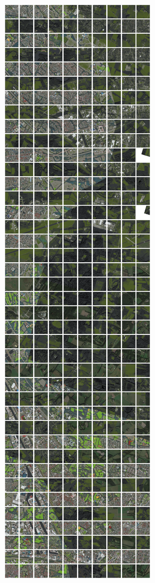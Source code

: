 <html>
<div>
<img src="https://github.com/HakkaTjakka/NL_TILE_MAP/blob/main/18/645/-1043/r.6450.-10430.png" height="44" width="44">
<img src="https://github.com/HakkaTjakka/NL_TILE_MAP/blob/main/18/645/-1043/r.6451.-10430.png" height="44" width="44">
<img src="https://github.com/HakkaTjakka/NL_TILE_MAP/blob/main/18/645/-1043/r.6452.-10430.png" height="44" width="44">
<img src="https://github.com/HakkaTjakka/NL_TILE_MAP/blob/main/18/645/-1043/r.6453.-10430.png" height="44" width="44">
<img src="https://github.com/HakkaTjakka/NL_TILE_MAP/blob/main/18/645/-1043/r.6454.-10430.png" height="44" width="44">
<img src="https://github.com/HakkaTjakka/NL_TILE_MAP/blob/main/18/645/-1043/r.6455.-10430.png" height="44" width="44">
<img src="https://github.com/HakkaTjakka/NL_TILE_MAP/blob/main/18/645/-1043/r.6456.-10430.png" height="44" width="44">
<img src="https://github.com/HakkaTjakka/NL_TILE_MAP/blob/main/18/645/-1043/r.6457.-10430.png" height="44" width="44">
<img src="https://github.com/HakkaTjakka/NL_TILE_MAP/blob/main/18/645/-1043/r.6458.-10430.png" height="44" width="44">
<img src="https://github.com/HakkaTjakka/NL_TILE_MAP/blob/main/18/645/-1043/r.6459.-10430.png" height="44" width="44">
<img src="https://github.com/HakkaTjakka/NL_TILE_MAP/blob/main/18/646/-1043/r.6460.-10430.png" height="44" width="44">
<img src="https://github.com/HakkaTjakka/NL_TILE_MAP/blob/main/18/646/-1043/r.6461.-10430.png" height="44" width="44">
<img src="https://github.com/HakkaTjakka/NL_TILE_MAP/blob/main/18/646/-1043/r.6462.-10430.png" height="44" width="44">
<img src="https://github.com/HakkaTjakka/NL_TILE_MAP/blob/main/18/646/-1043/r.6463.-10430.png" height="44" width="44">
<img src="https://github.com/HakkaTjakka/NL_TILE_MAP/blob/main/18/646/-1043/r.6464.-10430.png" height="44" width="44">
<img src="https://github.com/HakkaTjakka/NL_TILE_MAP/blob/main/18/646/-1043/r.6465.-10430.png" height="44" width="44">
<img src="https://github.com/HakkaTjakka/NL_TILE_MAP/blob/main/18/646/-1043/r.6466.-10430.png" height="44" width="44">
<img src="https://github.com/HakkaTjakka/NL_TILE_MAP/blob/main/18/646/-1043/r.6467.-10430.png" height="44" width="44">
<img src="https://github.com/HakkaTjakka/NL_TILE_MAP/blob/main/18/646/-1043/r.6468.-10430.png" height="44" width="44">
<img src="https://github.com/HakkaTjakka/NL_TILE_MAP/blob/main/18/646/-1043/r.6469.-10430.png" height="44" width="44">
<br>
<img src="https://github.com/HakkaTjakka/NL_TILE_MAP/blob/main/18/645/-1043/r.6450.-10429.png" height="44" width="44">
<img src="https://github.com/HakkaTjakka/NL_TILE_MAP/blob/main/18/645/-1043/r.6451.-10429.png" height="44" width="44">
<img src="https://github.com/HakkaTjakka/NL_TILE_MAP/blob/main/18/645/-1043/r.6452.-10429.png" height="44" width="44">
<img src="https://github.com/HakkaTjakka/NL_TILE_MAP/blob/main/18/645/-1043/r.6453.-10429.png" height="44" width="44">
<img src="https://github.com/HakkaTjakka/NL_TILE_MAP/blob/main/18/645/-1043/r.6454.-10429.png" height="44" width="44">
<img src="https://github.com/HakkaTjakka/NL_TILE_MAP/blob/main/18/645/-1043/r.6455.-10429.png" height="44" width="44">
<img src="https://github.com/HakkaTjakka/NL_TILE_MAP/blob/main/18/645/-1043/r.6456.-10429.png" height="44" width="44">
<img src="https://github.com/HakkaTjakka/NL_TILE_MAP/blob/main/18/645/-1043/r.6457.-10429.png" height="44" width="44">
<img src="https://github.com/HakkaTjakka/NL_TILE_MAP/blob/main/18/645/-1043/r.6458.-10429.png" height="44" width="44">
<img src="https://github.com/HakkaTjakka/NL_TILE_MAP/blob/main/18/645/-1043/r.6459.-10429.png" height="44" width="44">
<img src="https://github.com/HakkaTjakka/NL_TILE_MAP/blob/main/18/646/-1043/r.6460.-10429.png" height="44" width="44">
<img src="https://github.com/HakkaTjakka/NL_TILE_MAP/blob/main/18/646/-1043/r.6461.-10429.png" height="44" width="44">
<img src="https://github.com/HakkaTjakka/NL_TILE_MAP/blob/main/18/646/-1043/r.6462.-10429.png" height="44" width="44">
<img src="https://github.com/HakkaTjakka/NL_TILE_MAP/blob/main/18/646/-1043/r.6463.-10429.png" height="44" width="44">
<img src="https://github.com/HakkaTjakka/NL_TILE_MAP/blob/main/18/646/-1043/r.6464.-10429.png" height="44" width="44">
<img src="https://github.com/HakkaTjakka/NL_TILE_MAP/blob/main/18/646/-1043/r.6465.-10429.png" height="44" width="44">
<img src="https://github.com/HakkaTjakka/NL_TILE_MAP/blob/main/18/646/-1043/r.6466.-10429.png" height="44" width="44">
<img src="https://github.com/HakkaTjakka/NL_TILE_MAP/blob/main/18/646/-1043/r.6467.-10429.png" height="44" width="44">
<img src="https://github.com/HakkaTjakka/NL_TILE_MAP/blob/main/18/646/-1043/r.6468.-10429.png" height="44" width="44">
<img src="https://github.com/HakkaTjakka/NL_TILE_MAP/blob/main/18/646/-1043/r.6469.-10429.png" height="44" width="44">
<br>
<img src="https://github.com/HakkaTjakka/NL_TILE_MAP/blob/main/18/645/-1043/r.6450.-10428.png" height="44" width="44">
<img src="https://github.com/HakkaTjakka/NL_TILE_MAP/blob/main/18/645/-1043/r.6451.-10428.png" height="44" width="44">
<img src="https://github.com/HakkaTjakka/NL_TILE_MAP/blob/main/18/645/-1043/r.6452.-10428.png" height="44" width="44">
<img src="https://github.com/HakkaTjakka/NL_TILE_MAP/blob/main/18/645/-1043/r.6453.-10428.png" height="44" width="44">
<img src="https://github.com/HakkaTjakka/NL_TILE_MAP/blob/main/18/645/-1043/r.6454.-10428.png" height="44" width="44">
<img src="https://github.com/HakkaTjakka/NL_TILE_MAP/blob/main/18/645/-1043/r.6455.-10428.png" height="44" width="44">
<img src="https://github.com/HakkaTjakka/NL_TILE_MAP/blob/main/18/645/-1043/r.6456.-10428.png" height="44" width="44">
<img src="https://github.com/HakkaTjakka/NL_TILE_MAP/blob/main/18/645/-1043/r.6457.-10428.png" height="44" width="44">
<img src="https://github.com/HakkaTjakka/NL_TILE_MAP/blob/main/18/645/-1043/r.6458.-10428.png" height="44" width="44">
<img src="https://github.com/HakkaTjakka/NL_TILE_MAP/blob/main/18/645/-1043/r.6459.-10428.png" height="44" width="44">
<img src="https://github.com/HakkaTjakka/NL_TILE_MAP/blob/main/18/646/-1043/r.6460.-10428.png" height="44" width="44">
<img src="https://github.com/HakkaTjakka/NL_TILE_MAP/blob/main/18/646/-1043/r.6461.-10428.png" height="44" width="44">
<img src="https://github.com/HakkaTjakka/NL_TILE_MAP/blob/main/18/646/-1043/r.6462.-10428.png" height="44" width="44">
<img src="https://github.com/HakkaTjakka/NL_TILE_MAP/blob/main/18/646/-1043/r.6463.-10428.png" height="44" width="44">
<img src="https://github.com/HakkaTjakka/NL_TILE_MAP/blob/main/18/646/-1043/r.6464.-10428.png" height="44" width="44">
<img src="https://github.com/HakkaTjakka/NL_TILE_MAP/blob/main/18/646/-1043/r.6465.-10428.png" height="44" width="44">
<img src="https://github.com/HakkaTjakka/NL_TILE_MAP/blob/main/18/646/-1043/r.6466.-10428.png" height="44" width="44">
<img src="https://github.com/HakkaTjakka/NL_TILE_MAP/blob/main/18/646/-1043/r.6467.-10428.png" height="44" width="44">
<img src="https://github.com/HakkaTjakka/NL_TILE_MAP/blob/main/18/646/-1043/r.6468.-10428.png" height="44" width="44">
<img src="https://github.com/HakkaTjakka/NL_TILE_MAP/blob/main/18/646/-1043/r.6469.-10428.png" height="44" width="44">
<br>
<img src="https://github.com/HakkaTjakka/NL_TILE_MAP/blob/main/18/645/-1043/r.6450.-10427.png" height="44" width="44">
<img src="https://github.com/HakkaTjakka/NL_TILE_MAP/blob/main/18/645/-1043/r.6451.-10427.png" height="44" width="44">
<img src="https://github.com/HakkaTjakka/NL_TILE_MAP/blob/main/18/645/-1043/r.6452.-10427.png" height="44" width="44">
<img src="https://github.com/HakkaTjakka/NL_TILE_MAP/blob/main/18/645/-1043/r.6453.-10427.png" height="44" width="44">
<img src="https://github.com/HakkaTjakka/NL_TILE_MAP/blob/main/18/645/-1043/r.6454.-10427.png" height="44" width="44">
<img src="https://github.com/HakkaTjakka/NL_TILE_MAP/blob/main/18/645/-1043/r.6455.-10427.png" height="44" width="44">
<img src="https://github.com/HakkaTjakka/NL_TILE_MAP/blob/main/18/645/-1043/r.6456.-10427.png" height="44" width="44">
<img src="https://github.com/HakkaTjakka/NL_TILE_MAP/blob/main/18/645/-1043/r.6457.-10427.png" height="44" width="44">
<img src="https://github.com/HakkaTjakka/NL_TILE_MAP/blob/main/18/645/-1043/r.6458.-10427.png" height="44" width="44">
<img src="https://github.com/HakkaTjakka/NL_TILE_MAP/blob/main/18/645/-1043/r.6459.-10427.png" height="44" width="44">
<img src="https://github.com/HakkaTjakka/NL_TILE_MAP/blob/main/18/646/-1043/r.6460.-10427.png" height="44" width="44">
<img src="https://github.com/HakkaTjakka/NL_TILE_MAP/blob/main/18/646/-1043/r.6461.-10427.png" height="44" width="44">
<img src="https://github.com/HakkaTjakka/NL_TILE_MAP/blob/main/18/646/-1043/r.6462.-10427.png" height="44" width="44">
<img src="https://github.com/HakkaTjakka/NL_TILE_MAP/blob/main/18/646/-1043/r.6463.-10427.png" height="44" width="44">
<img src="https://github.com/HakkaTjakka/NL_TILE_MAP/blob/main/18/646/-1043/r.6464.-10427.png" height="44" width="44">
<img src="https://github.com/HakkaTjakka/NL_TILE_MAP/blob/main/18/646/-1043/r.6465.-10427.png" height="44" width="44">
<img src="https://github.com/HakkaTjakka/NL_TILE_MAP/blob/main/18/646/-1043/r.6466.-10427.png" height="44" width="44">
<img src="https://github.com/HakkaTjakka/NL_TILE_MAP/blob/main/18/646/-1043/r.6467.-10427.png" height="44" width="44">
<img src="https://github.com/HakkaTjakka/NL_TILE_MAP/blob/main/18/646/-1043/r.6468.-10427.png" height="44" width="44">
<img src="https://github.com/HakkaTjakka/NL_TILE_MAP/blob/main/18/646/-1043/r.6469.-10427.png" height="44" width="44">
<br>
<img src="https://github.com/HakkaTjakka/NL_TILE_MAP/blob/main/18/645/-1043/r.6450.-10426.png" height="44" width="44">
<img src="https://github.com/HakkaTjakka/NL_TILE_MAP/blob/main/18/645/-1043/r.6451.-10426.png" height="44" width="44">
<img src="https://github.com/HakkaTjakka/NL_TILE_MAP/blob/main/18/645/-1043/r.6452.-10426.png" height="44" width="44">
<img src="https://github.com/HakkaTjakka/NL_TILE_MAP/blob/main/18/645/-1043/r.6453.-10426.png" height="44" width="44">
<img src="https://github.com/HakkaTjakka/NL_TILE_MAP/blob/main/18/645/-1043/r.6454.-10426.png" height="44" width="44">
<img src="https://github.com/HakkaTjakka/NL_TILE_MAP/blob/main/18/645/-1043/r.6455.-10426.png" height="44" width="44">
<img src="https://github.com/HakkaTjakka/NL_TILE_MAP/blob/main/18/645/-1043/r.6456.-10426.png" height="44" width="44">
<img src="https://github.com/HakkaTjakka/NL_TILE_MAP/blob/main/18/645/-1043/r.6457.-10426.png" height="44" width="44">
<img src="https://github.com/HakkaTjakka/NL_TILE_MAP/blob/main/18/645/-1043/r.6458.-10426.png" height="44" width="44">
<img src="https://github.com/HakkaTjakka/NL_TILE_MAP/blob/main/18/645/-1043/r.6459.-10426.png" height="44" width="44">
<img src="https://github.com/HakkaTjakka/NL_TILE_MAP/blob/main/18/646/-1043/r.6460.-10426.png" height="44" width="44">
<img src="https://github.com/HakkaTjakka/NL_TILE_MAP/blob/main/18/646/-1043/r.6461.-10426.png" height="44" width="44">
<img src="https://github.com/HakkaTjakka/NL_TILE_MAP/blob/main/18/646/-1043/r.6462.-10426.png" height="44" width="44">
<img src="https://github.com/HakkaTjakka/NL_TILE_MAP/blob/main/18/646/-1043/r.6463.-10426.png" height="44" width="44">
<img src="https://github.com/HakkaTjakka/NL_TILE_MAP/blob/main/18/646/-1043/r.6464.-10426.png" height="44" width="44">
<img src="https://github.com/HakkaTjakka/NL_TILE_MAP/blob/main/18/646/-1043/r.6465.-10426.png" height="44" width="44">
<img src="https://github.com/HakkaTjakka/NL_TILE_MAP/blob/main/18/646/-1043/r.6466.-10426.png" height="44" width="44">
<img src="https://github.com/HakkaTjakka/NL_TILE_MAP/blob/main/18/646/-1043/r.6467.-10426.png" height="44" width="44">
<img src="https://github.com/HakkaTjakka/NL_TILE_MAP/blob/main/18/646/-1043/r.6468.-10426.png" height="44" width="44">
<img src="https://github.com/HakkaTjakka/NL_TILE_MAP/blob/main/18/646/-1043/r.6469.-10426.png" height="44" width="44">
<br>
<img src="https://github.com/HakkaTjakka/NL_TILE_MAP/blob/main/18/645/-1043/r.6450.-10425.png" height="44" width="44">
<img src="https://github.com/HakkaTjakka/NL_TILE_MAP/blob/main/18/645/-1043/r.6451.-10425.png" height="44" width="44">
<img src="https://github.com/HakkaTjakka/NL_TILE_MAP/blob/main/18/645/-1043/r.6452.-10425.png" height="44" width="44">
<img src="https://github.com/HakkaTjakka/NL_TILE_MAP/blob/main/18/645/-1043/r.6453.-10425.png" height="44" width="44">
<img src="https://github.com/HakkaTjakka/NL_TILE_MAP/blob/main/18/645/-1043/r.6454.-10425.png" height="44" width="44">
<img src="https://github.com/HakkaTjakka/NL_TILE_MAP/blob/main/18/645/-1043/r.6455.-10425.png" height="44" width="44">
<img src="https://github.com/HakkaTjakka/NL_TILE_MAP/blob/main/18/645/-1043/r.6456.-10425.png" height="44" width="44">
<img src="https://github.com/HakkaTjakka/NL_TILE_MAP/blob/main/18/645/-1043/r.6457.-10425.png" height="44" width="44">
<img src="https://github.com/HakkaTjakka/NL_TILE_MAP/blob/main/18/645/-1043/r.6458.-10425.png" height="44" width="44">
<img src="https://github.com/HakkaTjakka/NL_TILE_MAP/blob/main/18/645/-1043/r.6459.-10425.png" height="44" width="44">
<img src="https://github.com/HakkaTjakka/NL_TILE_MAP/blob/main/18/646/-1043/r.6460.-10425.png" height="44" width="44">
<img src="https://github.com/HakkaTjakka/NL_TILE_MAP/blob/main/18/646/-1043/r.6461.-10425.png" height="44" width="44">
<img src="https://github.com/HakkaTjakka/NL_TILE_MAP/blob/main/18/646/-1043/r.6462.-10425.png" height="44" width="44">
<img src="https://github.com/HakkaTjakka/NL_TILE_MAP/blob/main/18/646/-1043/r.6463.-10425.png" height="44" width="44">
<img src="https://github.com/HakkaTjakka/NL_TILE_MAP/blob/main/18/646/-1043/r.6464.-10425.png" height="44" width="44">
<img src="https://github.com/HakkaTjakka/NL_TILE_MAP/blob/main/18/646/-1043/r.6465.-10425.png" height="44" width="44">
<img src="https://github.com/HakkaTjakka/NL_TILE_MAP/blob/main/18/646/-1043/r.6466.-10425.png" height="44" width="44">
<img src="https://github.com/HakkaTjakka/NL_TILE_MAP/blob/main/18/646/-1043/r.6467.-10425.png" height="44" width="44">
<img src="https://github.com/HakkaTjakka/NL_TILE_MAP/blob/main/18/646/-1043/r.6468.-10425.png" height="44" width="44">
<img src="https://github.com/HakkaTjakka/NL_TILE_MAP/blob/main/18/646/-1043/r.6469.-10425.png" height="44" width="44">
<br>
<img src="https://github.com/HakkaTjakka/NL_TILE_MAP/blob/main/18/645/-1043/r.6450.-10424.png" height="44" width="44">
<img src="https://github.com/HakkaTjakka/NL_TILE_MAP/blob/main/18/645/-1043/r.6451.-10424.png" height="44" width="44">
<img src="https://github.com/HakkaTjakka/NL_TILE_MAP/blob/main/18/645/-1043/r.6452.-10424.png" height="44" width="44">
<img src="https://github.com/HakkaTjakka/NL_TILE_MAP/blob/main/18/645/-1043/r.6453.-10424.png" height="44" width="44">
<img src="https://github.com/HakkaTjakka/NL_TILE_MAP/blob/main/18/645/-1043/r.6454.-10424.png" height="44" width="44">
<img src="https://github.com/HakkaTjakka/NL_TILE_MAP/blob/main/18/645/-1043/r.6455.-10424.png" height="44" width="44">
<img src="https://github.com/HakkaTjakka/NL_TILE_MAP/blob/main/18/645/-1043/r.6456.-10424.png" height="44" width="44">
<img src="https://github.com/HakkaTjakka/NL_TILE_MAP/blob/main/18/645/-1043/r.6457.-10424.png" height="44" width="44">
<img src="https://github.com/HakkaTjakka/NL_TILE_MAP/blob/main/18/645/-1043/r.6458.-10424.png" height="44" width="44">
<img src="https://github.com/HakkaTjakka/NL_TILE_MAP/blob/main/18/645/-1043/r.6459.-10424.png" height="44" width="44">
<img src="https://github.com/HakkaTjakka/NL_TILE_MAP/blob/main/18/646/-1043/r.6460.-10424.png" height="44" width="44">
<img src="https://github.com/HakkaTjakka/NL_TILE_MAP/blob/main/18/646/-1043/r.6461.-10424.png" height="44" width="44">
<img src="https://github.com/HakkaTjakka/NL_TILE_MAP/blob/main/18/646/-1043/r.6462.-10424.png" height="44" width="44">
<img src="https://github.com/HakkaTjakka/NL_TILE_MAP/blob/main/18/646/-1043/r.6463.-10424.png" height="44" width="44">
<img src="https://github.com/HakkaTjakka/NL_TILE_MAP/blob/main/18/646/-1043/r.6464.-10424.png" height="44" width="44">
<img src="https://github.com/HakkaTjakka/NL_TILE_MAP/blob/main/18/646/-1043/r.6465.-10424.png" height="44" width="44">
<img src="https://github.com/HakkaTjakka/NL_TILE_MAP/blob/main/18/646/-1043/r.6466.-10424.png" height="44" width="44">
<img src="https://github.com/HakkaTjakka/NL_TILE_MAP/blob/main/18/646/-1043/r.6467.-10424.png" height="44" width="44">
<img src="https://github.com/HakkaTjakka/NL_TILE_MAP/blob/main/18/646/-1043/r.6468.-10424.png" height="44" width="44">
<img src="https://github.com/HakkaTjakka/NL_TILE_MAP/blob/main/18/646/-1043/r.6469.-10424.png" height="44" width="44">
<br>
<img src="https://github.com/HakkaTjakka/NL_TILE_MAP/blob/main/18/645/-1043/r.6450.-10423.png" height="44" width="44">
<img src="https://github.com/HakkaTjakka/NL_TILE_MAP/blob/main/18/645/-1043/r.6451.-10423.png" height="44" width="44">
<img src="https://github.com/HakkaTjakka/NL_TILE_MAP/blob/main/18/645/-1043/r.6452.-10423.png" height="44" width="44">
<img src="https://github.com/HakkaTjakka/NL_TILE_MAP/blob/main/18/645/-1043/r.6453.-10423.png" height="44" width="44">
<img src="https://github.com/HakkaTjakka/NL_TILE_MAP/blob/main/18/645/-1043/r.6454.-10423.png" height="44" width="44">
<img src="https://github.com/HakkaTjakka/NL_TILE_MAP/blob/main/18/645/-1043/r.6455.-10423.png" height="44" width="44">
<img src="https://github.com/HakkaTjakka/NL_TILE_MAP/blob/main/18/645/-1043/r.6456.-10423.png" height="44" width="44">
<img src="https://github.com/HakkaTjakka/NL_TILE_MAP/blob/main/18/645/-1043/r.6457.-10423.png" height="44" width="44">
<img src="https://github.com/HakkaTjakka/NL_TILE_MAP/blob/main/18/645/-1043/r.6458.-10423.png" height="44" width="44">
<img src="https://github.com/HakkaTjakka/NL_TILE_MAP/blob/main/18/645/-1043/r.6459.-10423.png" height="44" width="44">
<img src="https://github.com/HakkaTjakka/NL_TILE_MAP/blob/main/18/646/-1043/r.6460.-10423.png" height="44" width="44">
<img src="https://github.com/HakkaTjakka/NL_TILE_MAP/blob/main/18/646/-1043/r.6461.-10423.png" height="44" width="44">
<img src="https://github.com/HakkaTjakka/NL_TILE_MAP/blob/main/18/646/-1043/r.6462.-10423.png" height="44" width="44">
<img src="https://github.com/HakkaTjakka/NL_TILE_MAP/blob/main/18/646/-1043/r.6463.-10423.png" height="44" width="44">
<img src="https://github.com/HakkaTjakka/NL_TILE_MAP/blob/main/18/646/-1043/r.6464.-10423.png" height="44" width="44">
<img src="https://github.com/HakkaTjakka/NL_TILE_MAP/blob/main/18/646/-1043/r.6465.-10423.png" height="44" width="44">
<img src="https://github.com/HakkaTjakka/NL_TILE_MAP/blob/main/18/646/-1043/r.6466.-10423.png" height="44" width="44">
<img src="https://github.com/HakkaTjakka/NL_TILE_MAP/blob/main/18/646/-1043/r.6467.-10423.png" height="44" width="44">
<img src="https://github.com/HakkaTjakka/NL_TILE_MAP/blob/main/18/646/-1043/r.6468.-10423.png" height="44" width="44">
<img src="https://github.com/HakkaTjakka/NL_TILE_MAP/blob/main/18/646/-1043/r.6469.-10423.png" height="44" width="44">
<br>
<img src="https://github.com/HakkaTjakka/NL_TILE_MAP/blob/main/18/645/-1043/r.6450.-10422.png" height="44" width="44">
<img src="https://github.com/HakkaTjakka/NL_TILE_MAP/blob/main/18/645/-1043/r.6451.-10422.png" height="44" width="44">
<img src="https://github.com/HakkaTjakka/NL_TILE_MAP/blob/main/18/645/-1043/r.6452.-10422.png" height="44" width="44">
<img src="https://github.com/HakkaTjakka/NL_TILE_MAP/blob/main/18/645/-1043/r.6453.-10422.png" height="44" width="44">
<img src="https://github.com/HakkaTjakka/NL_TILE_MAP/blob/main/18/645/-1043/r.6454.-10422.png" height="44" width="44">
<img src="https://github.com/HakkaTjakka/NL_TILE_MAP/blob/main/18/645/-1043/r.6455.-10422.png" height="44" width="44">
<img src="https://github.com/HakkaTjakka/NL_TILE_MAP/blob/main/18/645/-1043/r.6456.-10422.png" height="44" width="44">
<img src="https://github.com/HakkaTjakka/NL_TILE_MAP/blob/main/18/645/-1043/r.6457.-10422.png" height="44" width="44">
<img src="https://github.com/HakkaTjakka/NL_TILE_MAP/blob/main/18/645/-1043/r.6458.-10422.png" height="44" width="44">
<img src="https://github.com/HakkaTjakka/NL_TILE_MAP/blob/main/18/645/-1043/r.6459.-10422.png" height="44" width="44">
<img src="https://github.com/HakkaTjakka/NL_TILE_MAP/blob/main/18/646/-1043/r.6460.-10422.png" height="44" width="44">
<img src="https://github.com/HakkaTjakka/NL_TILE_MAP/blob/main/18/646/-1043/r.6461.-10422.png" height="44" width="44">
<img src="https://github.com/HakkaTjakka/NL_TILE_MAP/blob/main/18/646/-1043/r.6462.-10422.png" height="44" width="44">
<img src="https://github.com/HakkaTjakka/NL_TILE_MAP/blob/main/18/646/-1043/r.6463.-10422.png" height="44" width="44">
<img src="https://github.com/HakkaTjakka/NL_TILE_MAP/blob/main/18/646/-1043/r.6464.-10422.png" height="44" width="44">
<img src="https://github.com/HakkaTjakka/NL_TILE_MAP/blob/main/18/646/-1043/r.6465.-10422.png" height="44" width="44">
<img src="https://github.com/HakkaTjakka/NL_TILE_MAP/blob/main/18/646/-1043/r.6466.-10422.png" height="44" width="44">
<img src="https://github.com/HakkaTjakka/NL_TILE_MAP/blob/main/18/646/-1043/r.6467.-10422.png" height="44" width="44">
<img src="https://github.com/HakkaTjakka/NL_TILE_MAP/blob/main/18/646/-1043/r.6468.-10422.png" height="44" width="44">
<img src="https://github.com/HakkaTjakka/NL_TILE_MAP/blob/main/18/646/-1043/r.6469.-10422.png" height="44" width="44">
<br>
<img src="https://github.com/HakkaTjakka/NL_TILE_MAP/blob/main/18/645/-1043/r.6450.-10421.png" height="44" width="44">
<img src="https://github.com/HakkaTjakka/NL_TILE_MAP/blob/main/18/645/-1043/r.6451.-10421.png" height="44" width="44">
<img src="https://github.com/HakkaTjakka/NL_TILE_MAP/blob/main/18/645/-1043/r.6452.-10421.png" height="44" width="44">
<img src="https://github.com/HakkaTjakka/NL_TILE_MAP/blob/main/18/645/-1043/r.6453.-10421.png" height="44" width="44">
<img src="https://github.com/HakkaTjakka/NL_TILE_MAP/blob/main/18/645/-1043/r.6454.-10421.png" height="44" width="44">
<img src="https://github.com/HakkaTjakka/NL_TILE_MAP/blob/main/18/645/-1043/r.6455.-10421.png" height="44" width="44">
<img src="https://github.com/HakkaTjakka/NL_TILE_MAP/blob/main/18/645/-1043/r.6456.-10421.png" height="44" width="44">
<img src="https://github.com/HakkaTjakka/NL_TILE_MAP/blob/main/18/645/-1043/r.6457.-10421.png" height="44" width="44">
<img src="https://github.com/HakkaTjakka/NL_TILE_MAP/blob/main/18/645/-1043/r.6458.-10421.png" height="44" width="44">
<img src="https://github.com/HakkaTjakka/NL_TILE_MAP/blob/main/18/645/-1043/r.6459.-10421.png" height="44" width="44">
<img src="https://github.com/HakkaTjakka/NL_TILE_MAP/blob/main/18/646/-1043/r.6460.-10421.png" height="44" width="44">
<img src="https://github.com/HakkaTjakka/NL_TILE_MAP/blob/main/18/646/-1043/r.6461.-10421.png" height="44" width="44">
<img src="https://github.com/HakkaTjakka/NL_TILE_MAP/blob/main/18/646/-1043/r.6462.-10421.png" height="44" width="44">
<img src="https://github.com/HakkaTjakka/NL_TILE_MAP/blob/main/18/646/-1043/r.6463.-10421.png" height="44" width="44">
<img src="https://github.com/HakkaTjakka/NL_TILE_MAP/blob/main/18/646/-1043/r.6464.-10421.png" height="44" width="44">
<img src="https://github.com/HakkaTjakka/NL_TILE_MAP/blob/main/18/646/-1043/r.6465.-10421.png" height="44" width="44">
<img src="https://github.com/HakkaTjakka/NL_TILE_MAP/blob/main/18/646/-1043/r.6466.-10421.png" height="44" width="44">
<img src="https://github.com/HakkaTjakka/NL_TILE_MAP/blob/main/18/646/-1043/r.6467.-10421.png" height="44" width="44">
<img src="https://github.com/HakkaTjakka/NL_TILE_MAP/blob/main/18/646/-1043/r.6468.-10421.png" height="44" width="44">
<img src="https://github.com/HakkaTjakka/NL_TILE_MAP/blob/main/18/646/-1043/r.6469.-10421.png" height="44" width="44">
<br>
<img src="https://github.com/HakkaTjakka/NL_TILE_MAP/blob/main/18/645/-1042/r.6450.-10420.png" height="44" width="44">
<img src="https://github.com/HakkaTjakka/NL_TILE_MAP/blob/main/18/645/-1042/r.6451.-10420.png" height="44" width="44">
<img src="https://github.com/HakkaTjakka/NL_TILE_MAP/blob/main/18/645/-1042/r.6452.-10420.png" height="44" width="44">
<img src="https://github.com/HakkaTjakka/NL_TILE_MAP/blob/main/18/645/-1042/r.6453.-10420.png" height="44" width="44">
<img src="https://github.com/HakkaTjakka/NL_TILE_MAP/blob/main/18/645/-1042/r.6454.-10420.png" height="44" width="44">
<img src="https://github.com/HakkaTjakka/NL_TILE_MAP/blob/main/18/645/-1042/r.6455.-10420.png" height="44" width="44">
<img src="https://github.com/HakkaTjakka/NL_TILE_MAP/blob/main/18/645/-1042/r.6456.-10420.png" height="44" width="44">
<img src="https://github.com/HakkaTjakka/NL_TILE_MAP/blob/main/18/645/-1042/r.6457.-10420.png" height="44" width="44">
<img src="https://github.com/HakkaTjakka/NL_TILE_MAP/blob/main/18/645/-1042/r.6458.-10420.png" height="44" width="44">
<img src="https://github.com/HakkaTjakka/NL_TILE_MAP/blob/main/18/645/-1042/r.6459.-10420.png" height="44" width="44">
<img src="https://github.com/HakkaTjakka/NL_TILE_MAP/blob/main/18/646/-1042/r.6460.-10420.png" height="44" width="44">
<img src="https://github.com/HakkaTjakka/NL_TILE_MAP/blob/main/18/646/-1042/r.6461.-10420.png" height="44" width="44">
<img src="https://github.com/HakkaTjakka/NL_TILE_MAP/blob/main/18/646/-1042/r.6462.-10420.png" height="44" width="44">
<img src="https://github.com/HakkaTjakka/NL_TILE_MAP/blob/main/18/646/-1042/r.6463.-10420.png" height="44" width="44">
<img src="https://github.com/HakkaTjakka/NL_TILE_MAP/blob/main/18/646/-1042/r.6464.-10420.png" height="44" width="44">
<img src="https://github.com/HakkaTjakka/NL_TILE_MAP/blob/main/18/646/-1042/r.6465.-10420.png" height="44" width="44">
<img src="https://github.com/HakkaTjakka/NL_TILE_MAP/blob/main/18/646/-1042/r.6466.-10420.png" height="44" width="44">
<img src="https://github.com/HakkaTjakka/NL_TILE_MAP/blob/main/18/646/-1042/r.6467.-10420.png" height="44" width="44">
<img src="https://github.com/HakkaTjakka/NL_TILE_MAP/blob/main/18/646/-1042/r.6468.-10420.png" height="44" width="44">
<img src="https://github.com/HakkaTjakka/NL_TILE_MAP/blob/main/18/646/-1042/r.6469.-10420.png" height="44" width="44">
<br>
<img src="https://github.com/HakkaTjakka/NL_TILE_MAP/blob/main/18/645/-1042/r.6450.-10419.png" height="44" width="44">
<img src="https://github.com/HakkaTjakka/NL_TILE_MAP/blob/main/18/645/-1042/r.6451.-10419.png" height="44" width="44">
<img src="https://github.com/HakkaTjakka/NL_TILE_MAP/blob/main/18/645/-1042/r.6452.-10419.png" height="44" width="44">
<img src="https://github.com/HakkaTjakka/NL_TILE_MAP/blob/main/18/645/-1042/r.6453.-10419.png" height="44" width="44">
<img src="https://github.com/HakkaTjakka/NL_TILE_MAP/blob/main/18/645/-1042/r.6454.-10419.png" height="44" width="44">
<img src="https://github.com/HakkaTjakka/NL_TILE_MAP/blob/main/18/645/-1042/r.6455.-10419.png" height="44" width="44">
<img src="https://github.com/HakkaTjakka/NL_TILE_MAP/blob/main/18/645/-1042/r.6456.-10419.png" height="44" width="44">
<img src="https://github.com/HakkaTjakka/NL_TILE_MAP/blob/main/18/645/-1042/r.6457.-10419.png" height="44" width="44">
<img src="https://github.com/HakkaTjakka/NL_TILE_MAP/blob/main/18/645/-1042/r.6458.-10419.png" height="44" width="44">
<img src="https://github.com/HakkaTjakka/NL_TILE_MAP/blob/main/18/645/-1042/r.6459.-10419.png" height="44" width="44">
<img src="https://github.com/HakkaTjakka/NL_TILE_MAP/blob/main/18/646/-1042/r.6460.-10419.png" height="44" width="44">
<img src="https://github.com/HakkaTjakka/NL_TILE_MAP/blob/main/18/646/-1042/r.6461.-10419.png" height="44" width="44">
<img src="https://github.com/HakkaTjakka/NL_TILE_MAP/blob/main/18/646/-1042/r.6462.-10419.png" height="44" width="44">
<img src="https://github.com/HakkaTjakka/NL_TILE_MAP/blob/main/18/646/-1042/r.6463.-10419.png" height="44" width="44">
<img src="https://github.com/HakkaTjakka/NL_TILE_MAP/blob/main/18/646/-1042/r.6464.-10419.png" height="44" width="44">
<img src="https://github.com/HakkaTjakka/NL_TILE_MAP/blob/main/18/646/-1042/r.6465.-10419.png" height="44" width="44">
<img src="https://github.com/HakkaTjakka/NL_TILE_MAP/blob/main/18/646/-1042/r.6466.-10419.png" height="44" width="44">
<img src="https://github.com/HakkaTjakka/NL_TILE_MAP/blob/main/18/646/-1042/r.6467.-10419.png" height="44" width="44">
<img src="https://github.com/HakkaTjakka/NL_TILE_MAP/blob/main/18/646/-1042/r.6468.-10419.png" height="44" width="44">
<img src="https://github.com/HakkaTjakka/NL_TILE_MAP/blob/main/18/646/-1042/r.6469.-10419.png" height="44" width="44">
<br>
<img src="https://github.com/HakkaTjakka/NL_TILE_MAP/blob/main/18/645/-1042/r.6450.-10418.png" height="44" width="44">
<img src="https://github.com/HakkaTjakka/NL_TILE_MAP/blob/main/18/645/-1042/r.6451.-10418.png" height="44" width="44">
<img src="https://github.com/HakkaTjakka/NL_TILE_MAP/blob/main/18/645/-1042/r.6452.-10418.png" height="44" width="44">
<img src="https://github.com/HakkaTjakka/NL_TILE_MAP/blob/main/18/645/-1042/r.6453.-10418.png" height="44" width="44">
<img src="https://github.com/HakkaTjakka/NL_TILE_MAP/blob/main/18/645/-1042/r.6454.-10418.png" height="44" width="44">
<img src="https://github.com/HakkaTjakka/NL_TILE_MAP/blob/main/18/645/-1042/r.6455.-10418.png" height="44" width="44">
<img src="https://github.com/HakkaTjakka/NL_TILE_MAP/blob/main/18/645/-1042/r.6456.-10418.png" height="44" width="44">
<img src="https://github.com/HakkaTjakka/NL_TILE_MAP/blob/main/18/645/-1042/r.6457.-10418.png" height="44" width="44">
<img src="https://github.com/HakkaTjakka/NL_TILE_MAP/blob/main/18/645/-1042/r.6458.-10418.png" height="44" width="44">
<img src="https://github.com/HakkaTjakka/NL_TILE_MAP/blob/main/18/645/-1042/r.6459.-10418.png" height="44" width="44">
<img src="https://github.com/HakkaTjakka/NL_TILE_MAP/blob/main/18/646/-1042/r.6460.-10418.png" height="44" width="44">
<img src="https://github.com/HakkaTjakka/NL_TILE_MAP/blob/main/18/646/-1042/r.6461.-10418.png" height="44" width="44">
<img src="https://github.com/HakkaTjakka/NL_TILE_MAP/blob/main/18/646/-1042/r.6462.-10418.png" height="44" width="44">
<img src="https://github.com/HakkaTjakka/NL_TILE_MAP/blob/main/18/646/-1042/r.6463.-10418.png" height="44" width="44">
<img src="https://github.com/HakkaTjakka/NL_TILE_MAP/blob/main/18/646/-1042/r.6464.-10418.png" height="44" width="44">
<img src="https://github.com/HakkaTjakka/NL_TILE_MAP/blob/main/18/646/-1042/r.6465.-10418.png" height="44" width="44">
<img src="https://github.com/HakkaTjakka/NL_TILE_MAP/blob/main/18/646/-1042/r.6466.-10418.png" height="44" width="44">
<img src="https://github.com/HakkaTjakka/NL_TILE_MAP/blob/main/18/646/-1042/r.6467.-10418.png" height="44" width="44">
<img src="https://github.com/HakkaTjakka/NL_TILE_MAP/blob/main/18/646/-1042/r.6468.-10418.png" height="44" width="44">
<img src="https://github.com/HakkaTjakka/NL_TILE_MAP/blob/main/18/646/-1042/r.6469.-10418.png" height="44" width="44">
<br>
<img src="https://github.com/HakkaTjakka/NL_TILE_MAP/blob/main/18/645/-1042/r.6450.-10417.png" height="44" width="44">
<img src="https://github.com/HakkaTjakka/NL_TILE_MAP/blob/main/18/645/-1042/r.6451.-10417.png" height="44" width="44">
<img src="https://github.com/HakkaTjakka/NL_TILE_MAP/blob/main/18/645/-1042/r.6452.-10417.png" height="44" width="44">
<img src="https://github.com/HakkaTjakka/NL_TILE_MAP/blob/main/18/645/-1042/r.6453.-10417.png" height="44" width="44">
<img src="https://github.com/HakkaTjakka/NL_TILE_MAP/blob/main/18/645/-1042/r.6454.-10417.png" height="44" width="44">
<img src="https://github.com/HakkaTjakka/NL_TILE_MAP/blob/main/18/645/-1042/r.6455.-10417.png" height="44" width="44">
<img src="https://github.com/HakkaTjakka/NL_TILE_MAP/blob/main/18/645/-1042/r.6456.-10417.png" height="44" width="44">
<img src="https://github.com/HakkaTjakka/NL_TILE_MAP/blob/main/18/645/-1042/r.6457.-10417.png" height="44" width="44">
<img src="https://github.com/HakkaTjakka/NL_TILE_MAP/blob/main/18/645/-1042/r.6458.-10417.png" height="44" width="44">
<img src="https://github.com/HakkaTjakka/NL_TILE_MAP/blob/main/18/645/-1042/r.6459.-10417.png" height="44" width="44">
<img src="https://github.com/HakkaTjakka/NL_TILE_MAP/blob/main/18/646/-1042/r.6460.-10417.png" height="44" width="44">
<img src="https://github.com/HakkaTjakka/NL_TILE_MAP/blob/main/18/646/-1042/r.6461.-10417.png" height="44" width="44">
<img src="https://github.com/HakkaTjakka/NL_TILE_MAP/blob/main/18/646/-1042/r.6462.-10417.png" height="44" width="44">
<img src="https://github.com/HakkaTjakka/NL_TILE_MAP/blob/main/18/646/-1042/r.6463.-10417.png" height="44" width="44">
<img src="https://github.com/HakkaTjakka/NL_TILE_MAP/blob/main/18/646/-1042/r.6464.-10417.png" height="44" width="44">
<img src="https://github.com/HakkaTjakka/NL_TILE_MAP/blob/main/18/646/-1042/r.6465.-10417.png" height="44" width="44">
<img src="https://github.com/HakkaTjakka/NL_TILE_MAP/blob/main/18/646/-1042/r.6466.-10417.png" height="44" width="44">
<img src="https://github.com/HakkaTjakka/NL_TILE_MAP/blob/main/18/646/-1042/r.6467.-10417.png" height="44" width="44">
<img src="https://github.com/HakkaTjakka/NL_TILE_MAP/blob/main/18/646/-1042/r.6468.-10417.png" height="44" width="44">
<img src="https://github.com/HakkaTjakka/NL_TILE_MAP/blob/main/18/646/-1042/r.6469.-10417.png" height="44" width="44">
<br>
<img src="https://github.com/HakkaTjakka/NL_TILE_MAP/blob/main/18/645/-1042/r.6450.-10416.png" height="44" width="44">
<img src="https://github.com/HakkaTjakka/NL_TILE_MAP/blob/main/18/645/-1042/r.6451.-10416.png" height="44" width="44">
<img src="https://github.com/HakkaTjakka/NL_TILE_MAP/blob/main/18/645/-1042/r.6452.-10416.png" height="44" width="44">
<img src="https://github.com/HakkaTjakka/NL_TILE_MAP/blob/main/18/645/-1042/r.6453.-10416.png" height="44" width="44">
<img src="https://github.com/HakkaTjakka/NL_TILE_MAP/blob/main/18/645/-1042/r.6454.-10416.png" height="44" width="44">
<img src="https://github.com/HakkaTjakka/NL_TILE_MAP/blob/main/18/645/-1042/r.6455.-10416.png" height="44" width="44">
<img src="https://github.com/HakkaTjakka/NL_TILE_MAP/blob/main/18/645/-1042/r.6456.-10416.png" height="44" width="44">
<img src="https://github.com/HakkaTjakka/NL_TILE_MAP/blob/main/18/645/-1042/r.6457.-10416.png" height="44" width="44">
<img src="https://github.com/HakkaTjakka/NL_TILE_MAP/blob/main/18/645/-1042/r.6458.-10416.png" height="44" width="44">
<img src="https://github.com/HakkaTjakka/NL_TILE_MAP/blob/main/18/645/-1042/r.6459.-10416.png" height="44" width="44">
<img src="https://github.com/HakkaTjakka/NL_TILE_MAP/blob/main/18/646/-1042/r.6460.-10416.png" height="44" width="44">
<img src="https://github.com/HakkaTjakka/NL_TILE_MAP/blob/main/18/646/-1042/r.6461.-10416.png" height="44" width="44">
<img src="https://github.com/HakkaTjakka/NL_TILE_MAP/blob/main/18/646/-1042/r.6462.-10416.png" height="44" width="44">
<img src="https://github.com/HakkaTjakka/NL_TILE_MAP/blob/main/18/646/-1042/r.6463.-10416.png" height="44" width="44">
<img src="https://github.com/HakkaTjakka/NL_TILE_MAP/blob/main/18/646/-1042/r.6464.-10416.png" height="44" width="44">
<img src="https://github.com/HakkaTjakka/NL_TILE_MAP/blob/main/18/646/-1042/r.6465.-10416.png" height="44" width="44">
<img src="https://github.com/HakkaTjakka/NL_TILE_MAP/blob/main/18/646/-1042/r.6466.-10416.png" height="44" width="44">
<img src="https://github.com/HakkaTjakka/NL_TILE_MAP/blob/main/18/646/-1042/r.6467.-10416.png" height="44" width="44">
<img src="https://github.com/HakkaTjakka/NL_TILE_MAP/blob/main/18/646/-1042/r.6468.-10416.png" height="44" width="44">
<img src="https://github.com/HakkaTjakka/NL_TILE_MAP/blob/main/18/646/-1042/r.6469.-10416.png" height="44" width="44">
<br>
<img src="https://github.com/HakkaTjakka/NL_TILE_MAP/blob/main/18/645/-1042/r.6450.-10415.png" height="44" width="44">
<img src="https://github.com/HakkaTjakka/NL_TILE_MAP/blob/main/18/645/-1042/r.6451.-10415.png" height="44" width="44">
<img src="https://github.com/HakkaTjakka/NL_TILE_MAP/blob/main/18/645/-1042/r.6452.-10415.png" height="44" width="44">
<img src="https://github.com/HakkaTjakka/NL_TILE_MAP/blob/main/18/645/-1042/r.6453.-10415.png" height="44" width="44">
<img src="https://github.com/HakkaTjakka/NL_TILE_MAP/blob/main/18/645/-1042/r.6454.-10415.png" height="44" width="44">
<img src="https://github.com/HakkaTjakka/NL_TILE_MAP/blob/main/18/645/-1042/r.6455.-10415.png" height="44" width="44">
<img src="https://github.com/HakkaTjakka/NL_TILE_MAP/blob/main/18/645/-1042/r.6456.-10415.png" height="44" width="44">
<img src="https://github.com/HakkaTjakka/NL_TILE_MAP/blob/main/18/645/-1042/r.6457.-10415.png" height="44" width="44">
<img src="https://github.com/HakkaTjakka/NL_TILE_MAP/blob/main/18/645/-1042/r.6458.-10415.png" height="44" width="44">
<img src="https://github.com/HakkaTjakka/NL_TILE_MAP/blob/main/18/645/-1042/r.6459.-10415.png" height="44" width="44">
<img src="https://github.com/HakkaTjakka/NL_TILE_MAP/blob/main/18/646/-1042/r.6460.-10415.png" height="44" width="44">
<img src="https://github.com/HakkaTjakka/NL_TILE_MAP/blob/main/18/646/-1042/r.6461.-10415.png" height="44" width="44">
<img src="https://github.com/HakkaTjakka/NL_TILE_MAP/blob/main/18/646/-1042/r.6462.-10415.png" height="44" width="44">
<img src="https://github.com/HakkaTjakka/NL_TILE_MAP/blob/main/18/646/-1042/r.6463.-10415.png" height="44" width="44">
<img src="https://github.com/HakkaTjakka/NL_TILE_MAP/blob/main/18/646/-1042/r.6464.-10415.png" height="44" width="44">
<img src="https://github.com/HakkaTjakka/NL_TILE_MAP/blob/main/18/646/-1042/r.6465.-10415.png" height="44" width="44">
<img src="https://github.com/HakkaTjakka/NL_TILE_MAP/blob/main/18/646/-1042/r.6466.-10415.png" height="44" width="44">
<img src="https://github.com/HakkaTjakka/NL_TILE_MAP/blob/main/18/646/-1042/r.6467.-10415.png" height="44" width="44">
<img src="https://github.com/HakkaTjakka/NL_TILE_MAP/blob/main/18/646/-1042/r.6468.-10415.png" height="44" width="44">
<img src="https://github.com/HakkaTjakka/NL_TILE_MAP/blob/main/18/646/-1042/r.6469.-10415.png" height="44" width="44">
<br>
<img src="https://github.com/HakkaTjakka/NL_TILE_MAP/blob/main/18/645/-1042/r.6450.-10414.png" height="44" width="44">
<img src="https://github.com/HakkaTjakka/NL_TILE_MAP/blob/main/18/645/-1042/r.6451.-10414.png" height="44" width="44">
<img src="https://github.com/HakkaTjakka/NL_TILE_MAP/blob/main/18/645/-1042/r.6452.-10414.png" height="44" width="44">
<img src="https://github.com/HakkaTjakka/NL_TILE_MAP/blob/main/18/645/-1042/r.6453.-10414.png" height="44" width="44">
<img src="https://github.com/HakkaTjakka/NL_TILE_MAP/blob/main/18/645/-1042/r.6454.-10414.png" height="44" width="44">
<img src="https://github.com/HakkaTjakka/NL_TILE_MAP/blob/main/18/645/-1042/r.6455.-10414.png" height="44" width="44">
<img src="https://github.com/HakkaTjakka/NL_TILE_MAP/blob/main/18/645/-1042/r.6456.-10414.png" height="44" width="44">
<img src="https://github.com/HakkaTjakka/NL_TILE_MAP/blob/main/18/645/-1042/r.6457.-10414.png" height="44" width="44">
<img src="https://github.com/HakkaTjakka/NL_TILE_MAP/blob/main/18/645/-1042/r.6458.-10414.png" height="44" width="44">
<img src="https://github.com/HakkaTjakka/NL_TILE_MAP/blob/main/18/645/-1042/r.6459.-10414.png" height="44" width="44">
<img src="https://github.com/HakkaTjakka/NL_TILE_MAP/blob/main/18/646/-1042/r.6460.-10414.png" height="44" width="44">
<img src="https://github.com/HakkaTjakka/NL_TILE_MAP/blob/main/18/646/-1042/r.6461.-10414.png" height="44" width="44">
<img src="https://github.com/HakkaTjakka/NL_TILE_MAP/blob/main/18/646/-1042/r.6462.-10414.png" height="44" width="44">
<img src="https://github.com/HakkaTjakka/NL_TILE_MAP/blob/main/18/646/-1042/r.6463.-10414.png" height="44" width="44">
<img src="https://github.com/HakkaTjakka/NL_TILE_MAP/blob/main/18/646/-1042/r.6464.-10414.png" height="44" width="44">
<img src="https://github.com/HakkaTjakka/NL_TILE_MAP/blob/main/18/646/-1042/r.6465.-10414.png" height="44" width="44">
<img src="https://github.com/HakkaTjakka/NL_TILE_MAP/blob/main/18/646/-1042/r.6466.-10414.png" height="44" width="44">
<img src="https://github.com/HakkaTjakka/NL_TILE_MAP/blob/main/18/646/-1042/r.6467.-10414.png" height="44" width="44">
<img src="https://github.com/HakkaTjakka/NL_TILE_MAP/blob/main/18/646/-1042/r.6468.-10414.png" height="44" width="44">
<img src="https://github.com/HakkaTjakka/NL_TILE_MAP/blob/main/18/646/-1042/r.6469.-10414.png" height="44" width="44">
<br>
<img src="https://github.com/HakkaTjakka/NL_TILE_MAP/blob/main/18/645/-1042/r.6450.-10413.png" height="44" width="44">
<img src="https://github.com/HakkaTjakka/NL_TILE_MAP/blob/main/18/645/-1042/r.6451.-10413.png" height="44" width="44">
<img src="https://github.com/HakkaTjakka/NL_TILE_MAP/blob/main/18/645/-1042/r.6452.-10413.png" height="44" width="44">
<img src="https://github.com/HakkaTjakka/NL_TILE_MAP/blob/main/18/645/-1042/r.6453.-10413.png" height="44" width="44">
<img src="https://github.com/HakkaTjakka/NL_TILE_MAP/blob/main/18/645/-1042/r.6454.-10413.png" height="44" width="44">
<img src="https://github.com/HakkaTjakka/NL_TILE_MAP/blob/main/18/645/-1042/r.6455.-10413.png" height="44" width="44">
<img src="https://github.com/HakkaTjakka/NL_TILE_MAP/blob/main/18/645/-1042/r.6456.-10413.png" height="44" width="44">
<img src="https://github.com/HakkaTjakka/NL_TILE_MAP/blob/main/18/645/-1042/r.6457.-10413.png" height="44" width="44">
<img src="https://github.com/HakkaTjakka/NL_TILE_MAP/blob/main/18/645/-1042/r.6458.-10413.png" height="44" width="44">
<img src="https://github.com/HakkaTjakka/NL_TILE_MAP/blob/main/18/645/-1042/r.6459.-10413.png" height="44" width="44">
<img src="https://github.com/HakkaTjakka/NL_TILE_MAP/blob/main/18/646/-1042/r.6460.-10413.png" height="44" width="44">
<img src="https://github.com/HakkaTjakka/NL_TILE_MAP/blob/main/18/646/-1042/r.6461.-10413.png" height="44" width="44">
<img src="https://github.com/HakkaTjakka/NL_TILE_MAP/blob/main/18/646/-1042/r.6462.-10413.png" height="44" width="44">
<img src="https://github.com/HakkaTjakka/NL_TILE_MAP/blob/main/18/646/-1042/r.6463.-10413.png" height="44" width="44">
<img src="https://github.com/HakkaTjakka/NL_TILE_MAP/blob/main/18/646/-1042/r.6464.-10413.png" height="44" width="44">
<img src="https://github.com/HakkaTjakka/NL_TILE_MAP/blob/main/18/646/-1042/r.6465.-10413.png" height="44" width="44">
<img src="https://github.com/HakkaTjakka/NL_TILE_MAP/blob/main/18/646/-1042/r.6466.-10413.png" height="44" width="44">
<img src="https://github.com/HakkaTjakka/NL_TILE_MAP/blob/main/18/646/-1042/r.6467.-10413.png" height="44" width="44">
<img src="https://github.com/HakkaTjakka/NL_TILE_MAP/blob/main/18/646/-1042/r.6468.-10413.png" height="44" width="44">
<img src="https://github.com/HakkaTjakka/NL_TILE_MAP/blob/main/18/646/-1042/r.6469.-10413.png" height="44" width="44">
<br>
<img src="https://github.com/HakkaTjakka/NL_TILE_MAP/blob/main/18/645/-1042/r.6450.-10412.png" height="44" width="44">
<img src="https://github.com/HakkaTjakka/NL_TILE_MAP/blob/main/18/645/-1042/r.6451.-10412.png" height="44" width="44">
<img src="https://github.com/HakkaTjakka/NL_TILE_MAP/blob/main/18/645/-1042/r.6452.-10412.png" height="44" width="44">
<img src="https://github.com/HakkaTjakka/NL_TILE_MAP/blob/main/18/645/-1042/r.6453.-10412.png" height="44" width="44">
<img src="https://github.com/HakkaTjakka/NL_TILE_MAP/blob/main/18/645/-1042/r.6454.-10412.png" height="44" width="44">
<img src="https://github.com/HakkaTjakka/NL_TILE_MAP/blob/main/18/645/-1042/r.6455.-10412.png" height="44" width="44">
<img src="https://github.com/HakkaTjakka/NL_TILE_MAP/blob/main/18/645/-1042/r.6456.-10412.png" height="44" width="44">
<img src="https://github.com/HakkaTjakka/NL_TILE_MAP/blob/main/18/645/-1042/r.6457.-10412.png" height="44" width="44">
<img src="https://github.com/HakkaTjakka/NL_TILE_MAP/blob/main/18/645/-1042/r.6458.-10412.png" height="44" width="44">
<img src="https://github.com/HakkaTjakka/NL_TILE_MAP/blob/main/18/645/-1042/r.6459.-10412.png" height="44" width="44">
<img src="https://github.com/HakkaTjakka/NL_TILE_MAP/blob/main/18/646/-1042/r.6460.-10412.png" height="44" width="44">
<img src="https://github.com/HakkaTjakka/NL_TILE_MAP/blob/main/18/646/-1042/r.6461.-10412.png" height="44" width="44">
<img src="https://github.com/HakkaTjakka/NL_TILE_MAP/blob/main/18/646/-1042/r.6462.-10412.png" height="44" width="44">
<img src="https://github.com/HakkaTjakka/NL_TILE_MAP/blob/main/18/646/-1042/r.6463.-10412.png" height="44" width="44">
<img src="https://github.com/HakkaTjakka/NL_TILE_MAP/blob/main/18/646/-1042/r.6464.-10412.png" height="44" width="44">
<img src="https://github.com/HakkaTjakka/NL_TILE_MAP/blob/main/18/646/-1042/r.6465.-10412.png" height="44" width="44">
<img src="https://github.com/HakkaTjakka/NL_TILE_MAP/blob/main/18/646/-1042/r.6466.-10412.png" height="44" width="44">
<img src="https://github.com/HakkaTjakka/NL_TILE_MAP/blob/main/18/646/-1042/r.6467.-10412.png" height="44" width="44">
<img src="https://github.com/HakkaTjakka/NL_TILE_MAP/blob/main/18/646/-1042/r.6468.-10412.png" height="44" width="44">
<img src="https://github.com/HakkaTjakka/NL_TILE_MAP/blob/main/18/646/-1042/r.6469.-10412.png" height="44" width="44">
<br>
<img src="https://github.com/HakkaTjakka/NL_TILE_MAP/blob/main/18/645/-1042/r.6450.-10411.png" height="44" width="44">
<img src="https://github.com/HakkaTjakka/NL_TILE_MAP/blob/main/18/645/-1042/r.6451.-10411.png" height="44" width="44">
<img src="https://github.com/HakkaTjakka/NL_TILE_MAP/blob/main/18/645/-1042/r.6452.-10411.png" height="44" width="44">
<img src="https://github.com/HakkaTjakka/NL_TILE_MAP/blob/main/18/645/-1042/r.6453.-10411.png" height="44" width="44">
<img src="https://github.com/HakkaTjakka/NL_TILE_MAP/blob/main/18/645/-1042/r.6454.-10411.png" height="44" width="44">
<img src="https://github.com/HakkaTjakka/NL_TILE_MAP/blob/main/18/645/-1042/r.6455.-10411.png" height="44" width="44">
<img src="https://github.com/HakkaTjakka/NL_TILE_MAP/blob/main/18/645/-1042/r.6456.-10411.png" height="44" width="44">
<img src="https://github.com/HakkaTjakka/NL_TILE_MAP/blob/main/18/645/-1042/r.6457.-10411.png" height="44" width="44">
<img src="https://github.com/HakkaTjakka/NL_TILE_MAP/blob/main/18/645/-1042/r.6458.-10411.png" height="44" width="44">
<img src="https://github.com/HakkaTjakka/NL_TILE_MAP/blob/main/18/645/-1042/r.6459.-10411.png" height="44" width="44">
<img src="https://github.com/HakkaTjakka/NL_TILE_MAP/blob/main/18/646/-1042/r.6460.-10411.png" height="44" width="44">
<img src="https://github.com/HakkaTjakka/NL_TILE_MAP/blob/main/18/646/-1042/r.6461.-10411.png" height="44" width="44">
<img src="https://github.com/HakkaTjakka/NL_TILE_MAP/blob/main/18/646/-1042/r.6462.-10411.png" height="44" width="44">
<img src="https://github.com/HakkaTjakka/NL_TILE_MAP/blob/main/18/646/-1042/r.6463.-10411.png" height="44" width="44">
<img src="https://github.com/HakkaTjakka/NL_TILE_MAP/blob/main/18/646/-1042/r.6464.-10411.png" height="44" width="44">
<img src="https://github.com/HakkaTjakka/NL_TILE_MAP/blob/main/18/646/-1042/r.6465.-10411.png" height="44" width="44">
<img src="https://github.com/HakkaTjakka/NL_TILE_MAP/blob/main/18/646/-1042/r.6466.-10411.png" height="44" width="44">
<img src="https://github.com/HakkaTjakka/NL_TILE_MAP/blob/main/18/646/-1042/r.6467.-10411.png" height="44" width="44">
<img src="https://github.com/HakkaTjakka/NL_TILE_MAP/blob/main/18/646/-1042/r.6468.-10411.png" height="44" width="44">
<img src="https://github.com/HakkaTjakka/NL_TILE_MAP/blob/main/18/646/-1042/r.6469.-10411.png" height="44" width="44">
<br>
</div>
</html>
